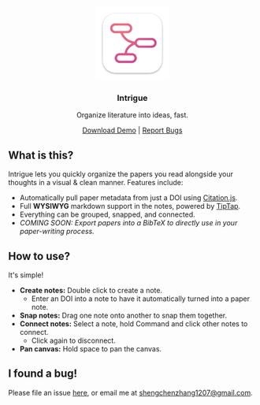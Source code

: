 <p align="center">
  <img src="./build/icons/128x128@2x.png" width="150px">
</p>
<h3 align="center">Intrigue</h3>
<p align="center">Organize literature into ideas, fast.</p>
<p align="center">
  <a href="https://github.com/shaunabanana/intrigue/releases/tag/v0.1.0">Download Demo</a> | <a href="https://github.com/shaunabanana/intrigue/issues">Report Bugs</a>
</p>

## What is this?
Intrigue lets you quickly organize the papers you read alongside your thoughts in a visual & clean manner.
Features include:
* Automatically pull paper metadata from just a DOI using [Citation.js](https://citation.js.org).
* Full **WYSIWYG** markdown support in the notes, powered by [TipTap](https://www.tiptap.dev).
* Everything can be grouped, snapped, and connected.
* _COMING SOON: Export papers into a BibTeX to directly use in your paper-writing process._

## How to use?
It's simple!
* **Create notes:** Double click to create a note.
  * Enter an DOI into a note to have it automatically turned into a paper note.
* **Snap notes:** Drag one note onto another to snap them together.
* **Connect notes:** Select a note, hold Command and click other notes to connect.
  * Click again to disconnect.
* **Pan canvas:** Hold space to pan the canvas.

## I found a bug!
Please file an issue [here](https://github.com/shaunabanana/intrigue/issues), or email me at shengchenzhang1207@gmail.com.
